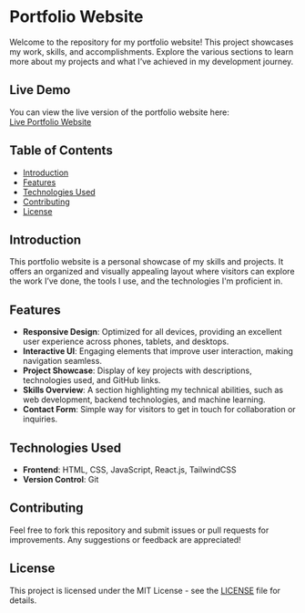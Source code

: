 # Portfolio Website

Welcome to the repository for my portfolio website! This project showcases my work, skills, and accomplishments. Explore the various sections to learn more about my projects and what I’ve achieved in my development journey.

## Live Demo

You can view the live version of the portfolio website here:  
[Live Portfolio Website](https://omraj0.github.io/myPortfolio/)

## Table of Contents

- [Introduction](#introduction)
- [Features](#features)
- [Technologies Used](#technologies-used)
- [Contributing](#contributing)
- [License](#license)

## Introduction

This portfolio website is a personal showcase of my skills and projects. It offers an organized and visually appealing layout where visitors can explore the work I’ve done, the tools I use, and the technologies I'm proficient in.

## Features

- **Responsive Design**: Optimized for all devices, providing an excellent user experience across phones, tablets, and desktops.
- **Interactive UI**: Engaging elements that improve user interaction, making navigation seamless.
- **Project Showcase**: Display of key projects with descriptions, technologies used, and GitHub links.
- **Skills Overview**: A section highlighting my technical abilities, such as web development, backend technologies, and machine learning.
- **Contact Form**: Simple way for visitors to get in touch for collaboration or inquiries.

## Technologies Used

- **Frontend**: HTML, CSS, JavaScript, React.js, TailwindCSS
- **Version Control**: Git

## Contributing

Feel free to fork this repository and submit issues or pull requests for improvements. Any suggestions or feedback are appreciated!

## License

This project is licensed under the MIT License - see the [LICENSE](LICENSE) file for details.
